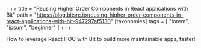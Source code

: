 +++
title = "Reusing Higher Order Components in React applications with Bit"
path = "https://blog.bitsrc.io/reusing-higher-order-components-in-react-applications-with-bit-947297af5130"
[taxonomies]
tags = [ "lorem", "ipsum", "beginner" ]
+++

How to leverage React HOC with Bit to build more maintainable apps, faster!
